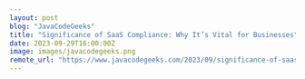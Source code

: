 ```yaml
---
layout: post
blog: "JavaCodeGeeks"
title: "Significance of SaaS Compliance: Why It’s Vital for Businesses"
date: 2023-09-29T16:00:00Z
image: images/javacodegeeks.png
remote_url: "https://www.javacodegeeks.com/2023/09/significance-of-saas-compliance-why-its-vital-for-businesses.html"
---
```

